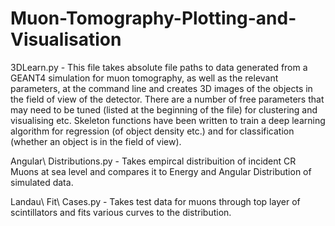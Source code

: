 # Muon-Tomography-Plotting-and-Visualisation

3DLearn.py - This file takes absolute file paths to data generated from a GEANT4 simulation for muon tomography, as well as the relevant parameters, at the command line and creates 3D images of the objects in the field of view of the detector. There are a number of free parameters that may need to be tuned (listed at the beginning of the file) for clustering and visualising etc. Skeleton functions have been written to train a deep learning algorithm for regression (of object density etc.) and for classification (whether an object is in the field of view).


Angular\ Distributions.py - Takes empircal distribuition of incident CR Muons at sea level and compares it to Energy and Angular Distribution of simulated data. 


Landau\ Fit\ Cases.py - Takes test data for muons through top layer of scintillators and fits various curves to the distribution.


